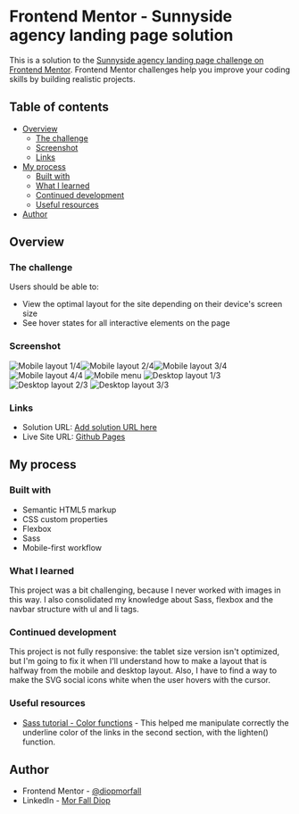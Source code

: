 # Frontend Mentor - Sunnyside agency landing page solution

This is a solution to the [Sunnyside agency landing page challenge on Frontend Mentor](https://www.frontendmentor.io/challenges/sunnyside-agency-landing-page-7yVs3B6ef). Frontend Mentor challenges help you improve your coding skills by building realistic projects.

## Table of contents

- [Overview](#overview)
  - [The challenge](#the-challenge)
  - [Screenshot](#screenshot)
  - [Links](#links)
- [My process](#my-process)
  - [Built with](#built-with)
  - [What I learned](#what-i-learned)
  - [Continued development](#continued-development)
  - [Useful resources](#useful-resources)
- [Author](#author)

## Overview

### The challenge

Users should be able to:

- View the optimal layout for the site depending on their device's screen size
- See hover states for all interactive elements on the page

### Screenshot

![Mobile layout 1/4](images/mobile/1.png)![Mobile layout 2/4](images/mobile/1.png)![Mobile layout 3/4](images/mobile/1.png)
![Mobile layout 4/4](images/mobile/1.png)
![Mobile menu](images/mobile/menu.png)
![Desktop layout 1/3](images/mobile/1.png)
![Desktop layout 2/3](images/mobile/1.png)
![Desktop layout 3/3](images/mobile/1.png)

### Links

- Solution URL: [Add solution URL here](https://your-solution-url.com)
- Live Site URL: [Github Pages](https://diopmorfall.github.io/sunnyside-agency-landing-page-main/)

## My process

### Built with

- Semantic HTML5 markup
- CSS custom properties
- Flexbox
- Sass
- Mobile-first workflow
### What I learned

This project was a bit challenging, because I never worked with images in this way. I also consolidated my knowledge about Sass, flexbox and the navbar structure with ul and li tags.

### Continued development

This project is not fully responsive: the tablet size version isn't optimized, but I'm going to fix it when I'll understand how to make a layout that is halfway from the mobile and desktop layout.
Also, I have to find a way to make the SVG social icons white when the user hovers with the cursor.

### Useful resources

- [Sass tutorial - Color functions](https://www.tutorialsteacher.com/sass/sass-color-functions) - This helped me manipulate correctly the underline color of the links in the second section, with the lighten() function.

## Author

- Frontend Mentor - [@diopmorfall](https://www.frontendmentor.io/profile/diopmorfall)
- LinkedIn - [Mor Fall Diop](https://www.linkedin.com/in/mor-fall-diop-07b40a18b)

